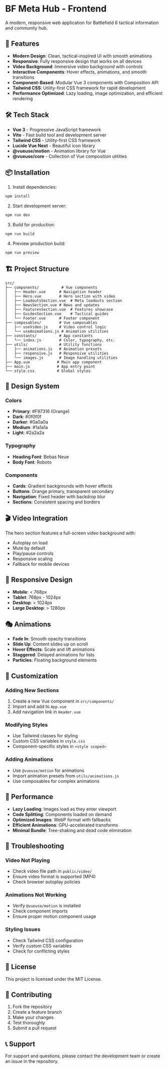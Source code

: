 # BF Meta Hub - Frontend

A modern, responsive web application for Battlefield 6 tactical information and community hub.

## 🚀 Features

- **Modern Design**: Clean, tactical-inspired UI with smooth animations
- **Responsive**: Fully responsive design that works on all devices
- **Video Background**: Immersive video background with controls
- **Interactive Components**: Hover effects, animations, and smooth transitions
- **Component-Based**: Modular Vue 3 components with Composition API
- **Tailwind CSS**: Utility-first CSS framework for rapid development
- **Performance Optimized**: Lazy loading, image optimization, and efficient rendering

## 🛠️ Tech Stack

- **Vue 3** - Progressive JavaScript framework
- **Vite** - Fast build tool and development server
- **Tailwind CSS** - Utility-first CSS framework
- **Lucide Vue Next** - Beautiful icon library
- **@vueuse/motion** - Animation library for Vue
- **@vueuse/core** - Collection of Vue composition utilities

## 📦 Installation

1. Install dependencies:
```bash
npm install
```

2. Start development server:
```bash
npm run dev
```

3. Build for production:
```bash
npm run build
```

4. Preview production build:
```bash
npm run preview
```

## 🏗️ Project Structure

```
src/
├── components/          # Vue components
│   ├── Header.vue      # Navigation header
│   ├── Hero.vue        # Hero section with video
│   ├── LoadoutsSection.vue  # Meta loadouts section
│   ├── NewsSection.vue # News and updates
│   ├── FeaturesSection.vue  # Features showcase
│   ├── GuidesSection.vue    # Tactical guides
│   └── Footer.vue      # Footer component
├── composables/        # Vue composables
│   ├── useVideo.js     # Video control logic
│   └── useAnimations.js # Animation utilities
├── constants/          # App constants
│   └── index.js        # Color, typography, etc.
├── utils/              # Utility functions
│   ├── animations.js   # Animation presets
│   ├── responsive.js   # Responsive utilities
│   └── images.js       # Image handling utilities
├── App.vue            # Main app component
├── main.js            # App entry point
└── style.css          # Global styles
```

## 🎨 Design System

### Colors
- **Primary**: #F97316 (Orange)
- **Dark**: #0f0f0f
- **Darker**: #0a0a0a
- **Medium**: #1a1a1a
- **Light**: #2a2a2a

### Typography
- **Heading Font**: Bebas Neue
- **Body Font**: Roboto

### Components
- **Cards**: Gradient backgrounds with hover effects
- **Buttons**: Orange primary, transparent secondary
- **Navigation**: Fixed header with backdrop blur
- **Sections**: Consistent spacing and borders

## 🎬 Video Integration

The hero section features a full-screen video background with:
- Autoplay on load
- Mute by default
- Play/pause controls
- Responsive scaling
- Fallback for mobile devices

## 📱 Responsive Design

- **Mobile**: < 768px
- **Tablet**: 768px - 1024px
- **Desktop**: > 1024px
- **Large Desktop**: > 1280px

## 🎭 Animations

- **Fade In**: Smooth opacity transitions
- **Slide Up**: Content slides up on scroll
- **Hover Effects**: Scale and lift animations
- **Staggered**: Delayed animations for lists
- **Particles**: Floating background elements

## 🔧 Customization

### Adding New Sections
1. Create a new Vue component in `src/components/`
2. Import and add to `App.vue`
3. Add navigation link in `Header.vue`

### Modifying Styles
- Use Tailwind classes for styling
- Custom CSS variables in `style.css`
- Component-specific styles in `<style scoped>`

### Adding Animations
- Use `@vueuse/motion` for animations
- Import animation presets from `utils/animations.js`
- Use composables for complex animations

## 🚀 Performance

- **Lazy Loading**: Images load as they enter viewport
- **Code Splitting**: Components loaded on demand
- **Optimized Images**: WebP format with fallbacks
- **Efficient Animations**: GPU-accelerated transforms
- **Minimal Bundle**: Tree-shaking and dead code elimination

## 🐛 Troubleshooting

### Video Not Playing
- Check video file path in `public/video/`
- Ensure video format is supported (MP4)
- Check browser autoplay policies

### Animations Not Working
- Verify `@vueuse/motion` is installed
- Check component imports
- Ensure proper motion component usage

### Styling Issues
- Check Tailwind CSS configuration
- Verify custom CSS variables
- Check for conflicting styles

## 📄 License

This project is licensed under the MIT License.

## 🤝 Contributing

1. Fork the repository
2. Create a feature branch
3. Make your changes
4. Test thoroughly
5. Submit a pull request

## 📞 Support

For support and questions, please contact the development team or create an issue in the repository.